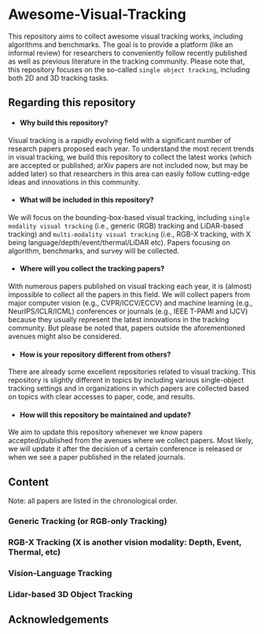 # Awesome-Visual-Tracking
This repository aims to collect awesome visual tracking works, including algorithms and benchmarks. The goal is to provide a platform (like an informal review) for researchers to conveniently follow recently published as well as previous literature in the tracking community. Please note that, this repository focuses on the so-called `single object tracking`, including both 2D and 3D tracking tasks.


## Regarding this repository

* #### Why build this repository?
  
Visual tracking is a rapidly evolving field with a significant number of research papers proposed each year. To understand the most recent trends in visual tracking, we build this repository to collect the latest works (which are accepted or published; arXiv papers are not included now, but may be added later) so that researchers in this area can easily follow cutting-edge ideas and innovations in this community. 

* #### What will be included in this repository?

We will focus on the bounding-box-based visual tracking, including `single modality visual tracking` (i.e., generic (RGB) tracking and LiDAR-based tracking) and `multi-modality visual tracking` (i.e., RGB-X tracking, with X being language/depth/event/thermal/LiDAR etc). Papers focusing on algorithm, benchmarks, and survey will be collected.

* #### Where will you collect the tracking papers?

With numerous papers published on visual tracking each year, it is (almost) impossible to collect all the papers in this field. We will collect papers from major computer vision (e.g., CVPR/ICCV/ECCV) and machine learning (e.g., NeurIPS/ICLR/ICML) conferences or journals (e.g., IEEE T-PAMI and IJCV) because they usually represent the latest innovations in the tracking community. But please be noted that, papers outside the aforementioned avenues might also be considered.

* #### How is your repository different from others?

There are already some excellent repositories related to visual tracking. This repository is slightly different in topics by including various single-object tracking settings and in organizations in which papers are collected based on topics with clear accesses to paper, code, and results.

* #### How will this repository be maintained and update?

We aim to update this repository whenever we know papers accepted/published from the avenues where we collect papers. Most likely, we will update it after the decision of a certain conference is released or when we see a paper published in the related journals.

## Content
Note: all papers are listed in the chronological order.

### Generic Tracking (or RGB-only Tracking)

### RGB-X Tracking (X is another vision modality: Depth, Event, Thermal, etc)

### Vision-Language Tracking

### Lidar-based 3D Object Tracking


## Acknowledgements
